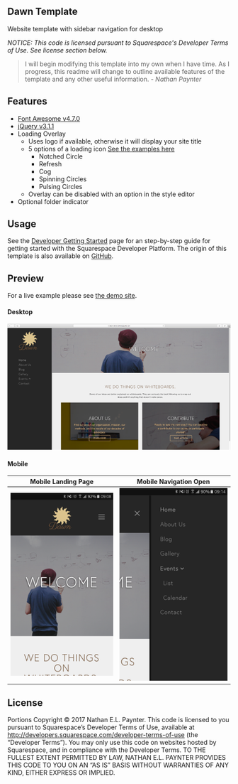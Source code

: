 Dawn Template
------------------
Website template with sidebar navigation for desktop  

_NOTICE: This code is licensed pursuant to Squarespace's Developer Terms of Use. See license section below._

>I will begin modifying this template into my own when I have time. As I progress, this readme will change to outline available features of the template and any other useful information. _- Nathan Paynter_  

## Features
* [Font Awesome v4.7.0](https://github.com/FortAwesome/Font-Awesome)  
* [jQuery v3.1.1](https://jquery.com/)  
* Loading Overlay
  * Uses logo if available, otherwise it will display your site title
  * 5 options of a loading icon [See the examples here](http://fontawesome.io/examples/#animated)
    * Notched Circle
    * Refresh
    * Cog
    * Spinning Circles
    * Pulsing Circles
  * Overlay can be disabled with an option in the style editor
* Optional folder indicator

## Usage

See the [Developer Getting Started](https://developers.squarespace.com/beginner-tutorial/) page for an step-by-step guide for getting started with the Squarespace Developer Platform. The origin of this template is also available on [GitHub](https://github.com/Squarespace/base-template).


## Preview

For a live example please see [the demo site](https://dawn-demo.nathanpaynter.com).  
  

#### Desktop
![Dawn Desktop Preview](https://github.com/NathanPaynter/Sqs-Dawn/blob/master/assets/img/dawnPreview.png "Dawn Desktop Preview")

#### Mobile
Mobile Landing Page                                                      | Mobile Navigation Open
:-----------------------------------------------------------------------:|:-----------------------------:
![Dawn Mobile Preview](https://github.com/NathanPaynter/Sqs-Dawn/blob/master/assets/img/dawnPreview-mobile.png "Dawn Mobile Preview") | ![Dawn Mobile Nav Preview](https://github.com/NathanPaynter/Sqs-Dawn/blob/master/assets/img/dawnPreview-mobileNav.png "Dawn Mobile Nav Preview")

## License
Portions Copyright © 2017 Nathan E.L. Paynter. This code is licensed to you pursuant to Squarespace’s Developer Terms of Use, available at http://developers.squarespace.com/developer-terms-of-use (the “Developer Terms”). You may only use this code on websites hosted by Squarespace, and in compliance with the Developer Terms. TO THE FULLEST EXTENT PERMITTED BY LAW, NATHAN E.L. PAYNTER PROVIDES THIS CODE TO YOU ON AN “AS IS” BASIS WITHOUT WARRANTIES OF ANY KIND, EITHER EXPRESS OR IMPLIED.

